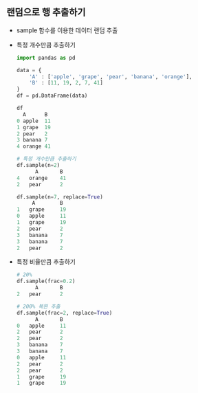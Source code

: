 ## 랜덤으로 행 추출하기
- sample 함수를 이용한 데이터 랜덤 추출
- 특정 개수만큼 추출하기

    ```python
    import pandas as pd

    data = {
        'A' : ['apple', 'grape', 'pear', 'banana', 'orange'],
        'B' : [11, 19, 2, 7, 41]
    }
    df = pd.DataFrame(data)

    df
      A      B
    0 apple  11
    1 grape  19
    2 pear   2
    3 banana 7
    4 orange 41
    ```

    ```python
    # 특정 개수만큼 추출하기
    df.sample(n=2)
          A	      B
    4	orange	  41
    2	pear	  2
    ```

    ```python
    df.sample(n=7, replace=True)
         A	      B
    1	grape	  19
    0	apple	  11
    1	grape	  19
    2	pear	  2
    3	banana	  7
    3	banana	  7
    2	pear	  2
    ```

- 특정 비율만큼 추출하기

    ```python
    # 20%
    df.sample(frac=0.2)
          A	      B
    2	pear	  2
    ```

    ```python
    # 200% 복원 추출
    df.sample(frac=2, replace=True)
          A	      B
    0	apple	  11
    2	pear  	  2
    2	pear	  2
    3	banana	  7
    3	banana	  7
    0	apple	  11
    2	pear	  2
    2	pear	  2
    1	grape	  19
    1	grape	  19
    ```